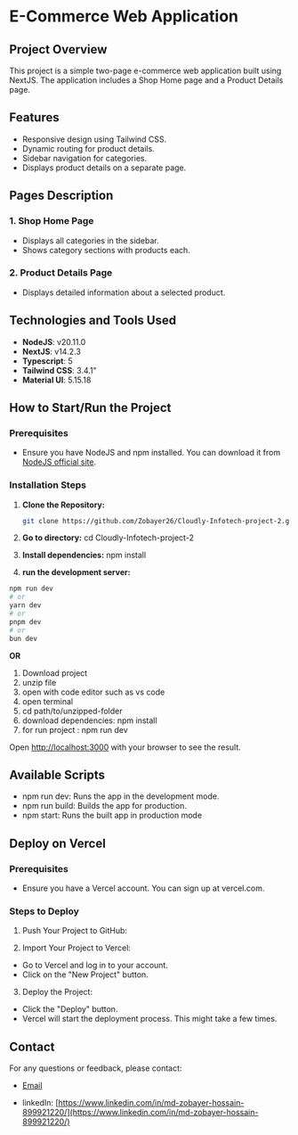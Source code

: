 # E-Commerce Web Application

## Project Overview

This project is a simple two-page e-commerce web application built using NextJS. The application includes a Shop Home page and a Product Details page.

## Features

- Responsive design using Tailwind CSS.
- Dynamic routing for product details.
- Sidebar navigation for categories.
- Displays product details on a separate page.

## Pages Description

### 1. Shop Home Page

- Displays all categories in the sidebar.
- Shows category sections with products each.

### 2. Product Details Page

- Displays detailed information about a selected product.

## Technologies and Tools Used

- **NodeJS**: v20.11.0
- **NextJS**: v14.2.3
- **Typescript**: 5
- **Tailwind CSS**: 3.4.1"
- **Material UI**: 5.15.18

## How to Start/Run the Project

### Prerequisites

- Ensure you have NodeJS and npm installed. You can download it from [NodeJS official site](https://nodejs.org/).

### Installation Steps

1. **Clone the Repository:**
   ```bash
   git clone https://github.com/Zobayer26/Cloudly-Infotech-project-2.git
   ```
2. **Go to directory:**
   cd Cloudly-Infotech-project-2

3. **Install dependencies:**
   npm install

4. **run the development server:**

```bash
npm run dev
# or
yarn dev
# or
pnpm dev
# or
bun dev
```

**OR**

1. Download project
2. unzip file
3. open with code editor such as vs code
4. open terminal
5. cd path/to/unzipped-folder
6. download dependencies: npm install
7. for run project : npm run dev

Open [http://localhost:3000](http://localhost:3000) with your browser to see the result.

## Available Scripts

- npm run dev: Runs the app in the development mode.
- npm run build: Builds the app for production.
- npm start: Runs the built app in production mode

## Deploy on Vercel

### Prerequisites

- Ensure you have a Vercel account. You can sign up at vercel.com.

### Steps to Deploy

1.  Push Your Project to GitHub:

2.  Import Your Project to Vercel:

- Go to Vercel and log in to your account.
- Click on the "New Project" button.

3. Deploy the Project:

- Click the "Deploy" button.
- Vercel will start the deployment process. This might take a few times.

## Contact

For any questions or feedback, please contact:

- [Email](mailto:zobayerarif126@gmail.com)

- linkedIn: [https://www.linkedin.com/in/md-zobayer-hossain-899921220/](https://www.linkedin.com/in/md-zobayer-hossain-899921220/)

